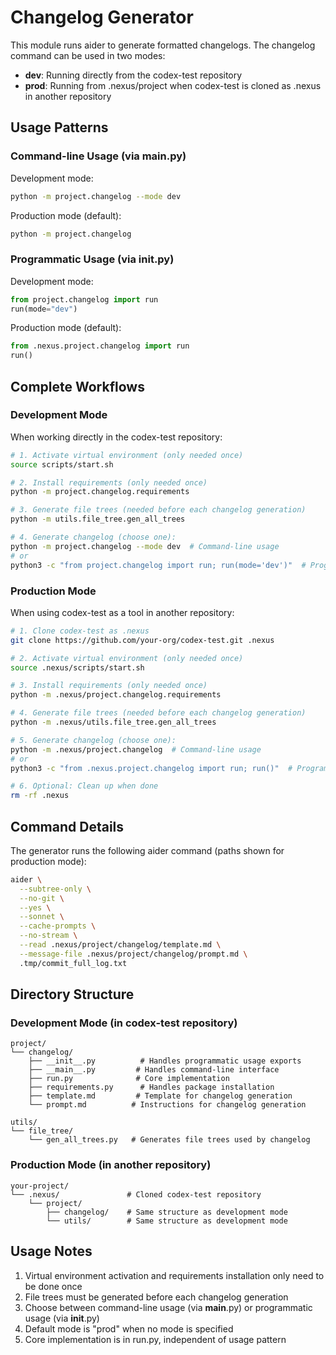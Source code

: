 # Changelog Generator

This module runs aider to generate formatted changelogs. The changelog command can be used in two modes:
- **dev**: Running directly from the codex-test repository
- **prod**: Running from .nexus/project when codex-test is cloned as .nexus in another repository

## Usage Patterns

### Command-line Usage (via __main__.py)

Development mode:
```bash
python -m project.changelog --mode dev
```

Production mode (default):
```bash
python -m project.changelog
```

### Programmatic Usage (via __init__.py)

Development mode:
```python
from project.changelog import run
run(mode="dev")
```

Production mode (default):
```python
from .nexus.project.changelog import run
run()
```

## Complete Workflows

### Development Mode

When working directly in the codex-test repository:

```bash
# 1. Activate virtual environment (only needed once)
source scripts/start.sh

# 2. Install requirements (only needed once)
python -m project.changelog.requirements

# 3. Generate file trees (needed before each changelog generation)
python -m utils.file_tree.gen_all_trees

# 4. Generate changelog (choose one):
python -m project.changelog --mode dev  # Command-line usage
# or
python3 -c "from project.changelog import run; run(mode='dev')"  # Programmatic usage
```

### Production Mode

When using codex-test as a tool in another repository:

```bash
# 1. Clone codex-test as .nexus
git clone https://github.com/your-org/codex-test.git .nexus

# 2. Activate virtual environment (only needed once)
source .nexus/scripts/start.sh

# 3. Install requirements (only needed once)
python -m .nexus/project.changelog.requirements

# 4. Generate file trees (needed before each changelog generation)
python -m .nexus/utils.file_tree.gen_all_trees

# 5. Generate changelog (choose one):
python -m .nexus/project.changelog  # Command-line usage
# or
python3 -c "from .nexus.project.changelog import run; run()"  # Programmatic usage

# 6. Optional: Clean up when done
rm -rf .nexus
```

## Command Details

The generator runs the following aider command (paths shown for production mode):

```bash
aider \
  --subtree-only \
  --no-git \
  --yes \
  --sonnet \
  --cache-prompts \
  --no-stream \
  --read .nexus/project/changelog/template.md \
  --message-file .nexus/project/changelog/prompt.md \
  .tmp/commit_full_log.txt
```

## Directory Structure

### Development Mode (in codex-test repository)
```
project/
└── changelog/
    ├── __init__.py          # Handles programmatic usage exports
    ├── __main__.py         # Handles command-line interface
    ├── run.py              # Core implementation
    ├── requirements.py      # Handles package installation
    ├── template.md         # Template for changelog generation
    └── prompt.md          # Instructions for changelog generation

utils/
└── file_tree/
    └── gen_all_trees.py   # Generates file trees used by changelog
```

### Production Mode (in another repository)
```
your-project/
└── .nexus/               # Cloned codex-test repository
    └── project/
        ├── changelog/    # Same structure as development mode
        └── utils/        # Same structure as development mode
```

## Usage Notes

1. Virtual environment activation and requirements installation only need to be done once
2. File trees must be generated before each changelog generation
3. Choose between command-line usage (via __main__.py) or programmatic usage (via __init__.py)
4. Default mode is "prod" when no mode is specified
5. Core implementation is in run.py, independent of usage pattern
